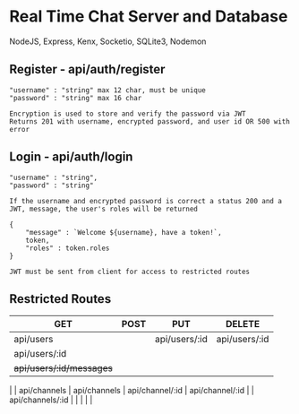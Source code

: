 # Real Time Chat Server and Database

NodeJS, Express, Kenx, Socketio, SQLite3, Nodemon

## Register - api/auth/register

    "username" : "string" max 12 char, must be unique
    "password" : "string" max 16 char

    Encryption is used to store and verify the password via JWT
    Returns 201 with username, encrypted password, and user id OR 500 with error

## Login - api/auth/login

    "username" : "string",
    "password" : "string"

    If the username and encrypted password is correct a status 200 and a JWT, message, the user's roles will be returned

    {
        "message" : `Welcome ${username}, have a token!`,
        token,
        "roles" : token.roles
    }

    JWT must be sent from client for access to restricted routes

## Restricted Routes

| GET                        | POST | PUT           | DELETE        |
| -------------------------- | ---- | ------------- | ------------- |
| api/users                  |      | api/users/:id | api/users/:id |
| api/users/:id              |      |
| ~~api/users/:id/messages~~ |      |

|
| api/channels | api/channels | api/channel/:id | api/channel/:id |
| api/channels/:id | | | |
|
